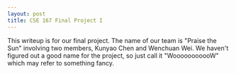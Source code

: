 ```yaml
---
layout: post
title: CSE 167 Final Project I
---
```


This writeup is for our final project. The name of our team is "Praise the Sun" involving two members, Kunyao Chen and Wenchuan Wei. We haven't figured out a good name for the project, so just call it "WooooooooooW" which may refer to something fancy.

